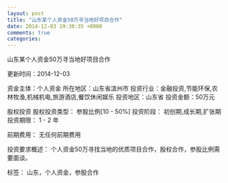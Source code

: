 ```yaml
---
layout: post
title: "山东某个人资金50万寻当地好项目合作"
date: 2014-12-03 19:30:35 +0800
comments: true
categories: 
---
```

山东某个人资金50万寻当地好项目合作



更新时间：2014-12-03

资金主体：个人资金
所在地区：山东省滨州市
投资行业：金融投资,节能环保,农林牧渔,机械机电,旅游酒店,餐饮休闲娱乐
投资地区：山东省
投资金额：50万元

股权投资
股权投资类型：
                            参股比例[10 - 50%] 
                                                                                投资阶段：
                            初创期,成长期,扩张期 
                                                                                                                                        投资期限：
                            1 - 2 年

前期费用：
无任何前期费用

投资要求概述：
个人资金50万寻找当地的优质项目合作，股权合作，参股比例需要面谈。

标签：
山东，个人资金，参股合作


